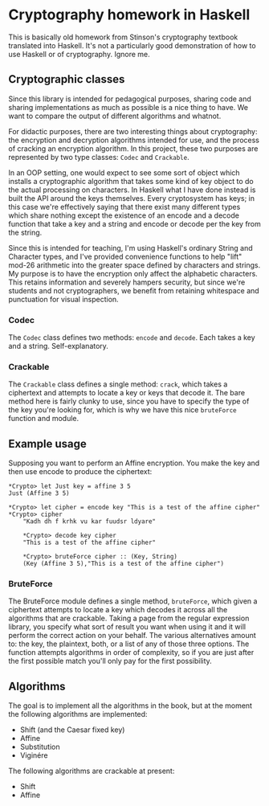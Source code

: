 # Cryptography homework in Haskell

This is basically old homework from Stinson's cryptography textbook translated
into Haskell. It's not a particularly good demonstration of how to use Haskell
or of cryptography. Ignore me.

## Cryptographic classes

Since this library is intended for pedagogical purposes, sharing code and
sharing implementations as much as possible is a nice thing to have. We want
to compare the output of different algorithms and whatnot.

For didactic purposes, there are two interesting things about cryptography:
the encryption and decryption algorithms intended for use, and the process of
cracking an encryption algorithm. In this project, these two purposes are
represented by two type classes: `Codec` and `Crackable`.

In an OOP setting, one would expect to see some sort of object which installs
a cryptographic algorithm that takes some kind of key object to do the actual
processing on characters. In Haskell what I have done instead is built the API
around the keys themselves. Every cryptosystem has keys; in this case we're
effectively saying that there exist many different types which share nothing
except the existence of an encode and a decode function that take a key and a
string and encode or decode per the key from the string.

Since this is intended for teaching, I'm using Haskell's ordinary String and
Character types, and I've provided convenience functions to help "lift" mod-26
arithmetic into the greater space defined by characters and strings. My
purpose is to have the encryption only affect the alphabetic characters. This
retains information and severely hampers security, but since we're students
and not cryptographers, we benefit from retaining whitespace and punctuation
for visual inspection.

### Codec

The `Codec` class defines two methods: `encode` and `decode`. Each takes a key
and a string. Self-explanatory.

### Crackable

The `Crackable` class defines a single method: `crack`, which takes a
ciphertext and attempts to locate a key or keys that decode it. The bare
method here is fairly clunky to use, since you have to specify the type of the
key you're looking for, which is why we have this nice `bruteForce` function
and module.

## Example usage

Supposing you want to perform an Affine encryption. You make the key and then
use encode to produce the ciphertext:

    *Crypto> let Just key = affine 3 5
    Just (Affine 3 5)

    *Crypto> let cipher = encode key "This is a test of the affine cipher"
    *Crypto> cipher
		"Kadh dh f krhk vu kar fuudsr ldyare"

		*Crypto> decode key cipher
		"This is a test of the affine cipher"

		*Crypto> bruteForce cipher :: (Key, String)
		(Key (Affine 3 5),"This is a test of the affine cipher")
		
### BruteForce

The BruteForce module defines a single method, `bruteForce`, which given a
ciphertext attempts to locate a key which decodes it across all the algorithms
that are crackable. Taking a page from the regular expression library, you
specify what sort of result you want when using it and it will perform the
correct action on your behalf. The various alternatives amount to: the key,
the plaintext, both, or a list of any of those three options. The function
attempts algorithms in order of complexity, so if you are just after the first
possible match you'll only pay for the first possibility.

## Algorithms

The goal is to implement all the algorithms in the book, but at the moment the following algorithms are implemented:

  - Shift (and the Caesar fixed key)
  - Affine
  - Substitution
  - Viginére

The following algorithms are crackable at present:

  - Shift
  - Affine
